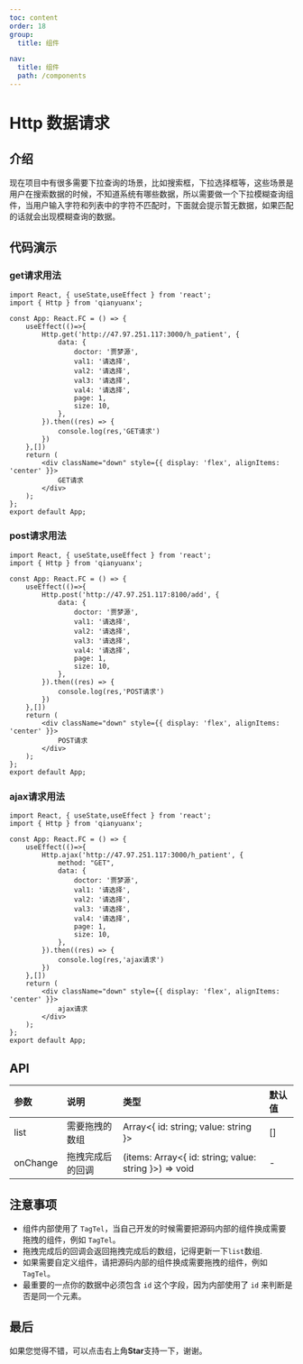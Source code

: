 ```yaml
---
toc: content
order: 18
group:
  title: 组件

nav:
  title: 组件
  path: /components
---
```


# Http 数据请求

## 介绍

现在项目中有很多需要下拉查询的场景，比如搜索框，下拉选择框等，这些场景是用户在搜索数据的时候，不知道系统有哪些数据，所以需要做一个下拉模糊查询组件，当用户输入字符和列表中的字符不匹配时，下面就会提示暂无数据，如果匹配的话就会出现模糊查询的数据。

## 代码演示

### get请求用法

```tsx
import React, { useState,useEffect } from 'react';
import { Http } from 'qianyuanx';

const App: React.FC = () => {
    useEffect(()=>{
        Http.get('http://47.97.251.117:3000/h_patient', {
            data: {
                doctor: '贾梦源',
                val1: '请选择',
                val2: '请选择',
                val3: '请选择',
                val4: '请选择',
                page: 1,
                size: 10,
            },
        }).then((res) => {
            console.log(res,'GET请求')
        })
    },[])
    return (
        <div className="down" style={{ display: 'flex', alignItems: 'center' }}>
            GET请求
        </div>
    );
};
export default App;
```
### post请求用法
```tsx
import React, { useState,useEffect } from 'react';
import { Http } from 'qianyuanx';

const App: React.FC = () => {
    useEffect(()=>{
        Http.post('http://47.97.251.117:8100/add', {
            data: {
                doctor: '贾梦源',
                val1: '请选择',
                val2: '请选择',
                val3: '请选择',
                val4: '请选择',
                page: 1,
                size: 10,
            },
        }).then((res) => {
            console.log(res,'POST请求')
        })
    },[])
    return (
        <div className="down" style={{ display: 'flex', alignItems: 'center' }}>
            POST请求
        </div>
    );
};
export default App;
```
### ajax请求用法
```tsx
import React, { useState,useEffect } from 'react';
import { Http } from 'qianyuanx';

const App: React.FC = () => {
    useEffect(()=>{
        Http.ajax('http://47.97.251.117:3000/h_patient', {
            method: "GET",
            data: {
                doctor: '贾梦源',
                val1: '请选择',
                val2: '请选择',
                val3: '请选择',
                val4: '请选择',
                page: 1,
                size: 10,
            },
        }).then((res) => {
            console.log(res,'ajax请求')
        })
    },[])
    return (
        <div className="down" style={{ display: 'flex', alignItems: 'center' }}>
            ajax请求
        </div>
    );
};
export default App;
```

## API

| 参数     | 说明         | 类型                    | 默认值 |
| :------- | :----------- | :---------------------- | :----- |
| list     | 需要拖拽的数组 | Array<{ id: string; value: string }> | []     |
| onChange | 拖拽完成后的回调 | (items: Array<{ id: string; value: string }>) => void | -      |

## 注意事项

- 组件内部使用了 `TagTel`，当自己开发的时候需要把源码内部的组件换成需要拖拽的组件，例如 `TagTel`。
- 拖拽完成后的回调会返回拖拽完成后的数组，记得更新一下`list`数组.
- 如果需要自定义组件，请把源码内部的组件换成需要拖拽的组件，例如 `TagTel`。
- 最重要的一点你的数据中必须包含 `id` 这个字段，因为内部使用了 `id` 来判断是否是同一个元素。

## 最后

如果您觉得不错，可以点击右上角**Star**支持一下，谢谢。
